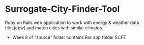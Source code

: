 # Surrogate-City-Finder-Tool
Ruby on Rails web application to work with energy &amp; weather data files(epw) and match cities with similar climates. 
- Week 8 of "source" folder contains Ror app folder SCFT 
